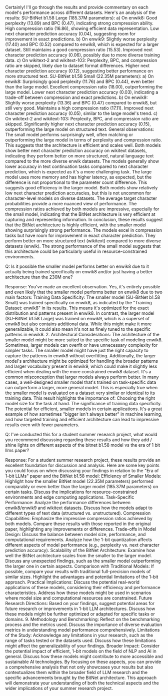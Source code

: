 Certainly! I'll go through the results and provide commentary on each model's performance across different datasets. Here's an analysis of the results:
SU-BitNet b1.58 Large (185.37M parameters):
a) On enwik8:
Good perplexity (13.89) and BPC (0.47), indicating strong compression ability.
High compression ratio (16.86), showing efficient data representation.
Low next character prediction accuracy (0.04), suggesting room for improvement in exact predictions.
b) On enwik9:
Slightly worse perplexity (17.40) and BPC (0.52) compared to enwik8, which is expected for a larger dataset.
Still maintains a good compression ratio (15.53).
Improved next character prediction accuracy (0.06), possibly due to more diverse training data.
c) On wikitext-2 and wikitext-103:
Perplexity, BPC, and compression ratio are skipped, likely due to dataset format differences.
Higher next character prediction accuracy (0.12), suggesting better performance on more structured text.
SU-BitNet b1.58 Small (22.35M parameters):
a) On enwik8:
Surprisingly good perplexity (11.76) and BPC (0.44), even better than the large model.
Excellent compression ratio (18.00), outperforming the large model.
Lower next character prediction accuracy (0.03), indicating a trade-off between compression and exact predictions.
b) On enwik9:
Slightly worse perplexity (13.36) and BPC (0.47) compared to enwik8, but still very good.
Maintains a high compression ratio (17.11).
Improved next character prediction accuracy (0.05), similar to the large model's trend.
c) On wikitext-2 and wikitext-103:
Perplexity, BPC, and compression ratio are skipped.
Significantly higher next character prediction accuracy (0.15), outperforming the large model on structured text.
General observations:
The small model performs surprisingly well, often matching or outperforming the large model in terms of perplexity and compression ratio. This suggests that the architecture is efficient and scales well.
Both models show better next character prediction accuracy on wikitext datasets, indicating they perform better on more structured, natural language text compared to the more diverse enwik datasets.
The models generally show lower accuracy in text continuation tasks compared to next character prediction, which is expected as it's a more challenging task.
The large model uses more memory and has higher latency, as expected, but the difference is not proportional to the parameter count difference. This suggests good efficiency in the larger model.
Both models show relatively low next character prediction accuracies, but this is not uncommon for character-level models on diverse datasets. The average target character probabilities provide a more nuanced view of performance.
The compression ratios achieved by both models are impressive, especially for the small model, indicating that the BitNet architecture is very efficient at capturing and representing information.
In conclusion, these results suggest that the BitNet architecture is highly efficient, with the smaller model showing surprisingly strong performance. The models excel in compression tasks but have room for improvement in exact character prediction. They perform better on more structured text (wikitext) compared to more diverse datasets (enwik). The strong performance of the small model suggests that this architecture could be particularly useful in resource-constrained environments.


Q: Is it possible the smaller model performs better on enwik8 due to it actually being trained specifically on enwik8 and/or just having a better architecture than the 230M one?


Response: 
You've made an excellent observation. Yes, it's entirely possible and even likely that the smaller model performs better on enwik8 due to two main factors:
Training Data Specificity:
The smaller model (SU-BitNet b1.58 Small) was trained specifically on enwik8, as indicated by the "Training Dataset: enwik8" in its results. This means it's optimized for the exact distribution and patterns present in enwik8.
In contrast, the larger model (SU-BitNet b1.58 Large) was trained on enwik9, which is a superset of enwik8 but also contains additional data. While this might make it more generalizable, it could also mean it's not as finely tuned to the specific patterns in enwik8.
2. Architectural Considerations:
The architecture of the smaller model might be more suited to the specific task of modeling enwik8. Sometimes, larger models can overfit or have unnecessary complexity for simpler tasks. The smaller model might have just the right capacity to capture the patterns in enwik8 without overfitting.
Additionally, the larger model's architecture might be optimized for handling the broader patterns and larger vocabulary present in enwik9, which could make it slightly less efficient when dealing with the more constrained enwik8 dataset.
It's a common misconception that larger models always perform better. In many cases, a well-designed smaller model that's trained on task-specific data can outperform a larger, more general model. This is especially true when the smaller model is evaluated on a dataset very similar or identical to its training data.
This result highlights the importance of:
Choosing the right model size for the task at hand.
The significance of training data specificity.
The potential for efficient, smaller models in certain applications.
It's a great example of how sometimes "bigger isn't always better" in machine learning, and how targeted training and efficient architecture can lead to impressive results even with fewer parameters.

Q: I've conducted this for a student summer research project, what would you recommend discussing regarding these results and how they add / shine lights on different aspects of the bitnet b1.58 model vs the era of 1 bit llms paper?

Response: 
For a student summer research project, these results provide an excellent foundation for discussion and analysis. Here are some key points you could focus on when discussing your findings in relation to the "Era of 1-bit LLMs" paper and the BitNet b1.58 model:
Efficiency of Smaller Models:
Highlight how the smaller BitNet model (22.35M parameters) performed comparably or even better than the larger model (185.37M parameters) on certain tasks.
Discuss the implications for resource-constrained environments and edge computing applications.
Task-Specific Performance:
Analyze the performance differences between enwik8/enwik9 and wikitext datasets.
Discuss how the models adapt to different types of text data (structured vs. unstructured).
Compression Capabilities:
Emphasize the impressive compression ratios achieved by both models.
Compare these results with those reported in the original paper, highlighting any improvements or differences.
Trade-offs in Model Design:
Discuss the balance between model size, performance, and computational requirements.
Analyze how the 1-bit quantization affects different aspects of model performance (e.g., perplexity vs. next character prediction accuracy).
Scalability of the BitNet Architecture:
Examine how well the BitNet architecture scales from the smaller to the larger model.
Discuss any unexpected findings, such as the smaller model outperforming the larger one in certain aspects.
Comparison with Traditional Models:
If possible, compare your results with traditional full-precision models of similar sizes.
Highlight the advantages and potential limitations of the 1-bit approach.
Practical Implications:
Discuss the potential real-world applications of these models, considering their efficiency and performance characteristics.
Address how these models might be used in scenarios where model size and computational resources are constrained.
Future Research Directions:
Based on your findings, suggest potential areas for future research or improvements in 1-bit LLM architectures.
Discuss how these models might be further optimized or adapted for specific tasks or domains.
9. Methodology and Benchmarking:
Reflect on the benchmarking process and the metrics used.
Discuss the importance of diverse evaluation metrics in understanding model performance comprehensively.
Limitations of the Study:
Acknowledge any limitations in your research, such as the range of tasks tested or the datasets used.
Discuss how these limitations might affect the generalizability of your findings.
Broader Impact:
Consider the potential impact of efficient, 1-bit models on the field of NLP and AI in general.
Discuss how these models might contribute to more accessible and sustainable AI technologies.
By focusing on these aspects, you can provide a comprehensive analysis that not only showcases your results but also contextualizes them within the broader field of LLM research and the specific advancements brought by the BitNet architecture. This approach will demonstrate your understanding of both the technical aspects and the wider implications of your summer research project.